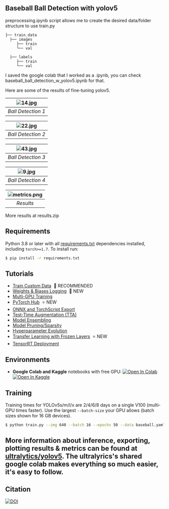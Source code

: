 ## Baseball Ball Detection with yolov5

preprocessing.ipynb script allows me to create the desired data/folder structure to use train.py

    
    ├── train_data                  
      ├── images                    
         ├── train                    
         └── val                 

      ├── labels                    
         ├── train
         └── val


I saved the google colab that I worked as a .ipynb, you can check baseball_ball_detection_w_yolov5.ipynb for that.


Here are some of the results of fine-tuning yolov5.

| ![14.jpg](14.jpg) | 
|:--:| 
| *Ball Detection 1* |


| ![22.jpg](22.jpg) | 
|:--:| 
| *Ball Detection 2* |



| ![43.jpg](43.jpg) | 
|:--:| 
| *Ball Detection 3* |


| ![9.jpg](9.jpg) | 
|:--:| 
| *Ball Detection 4* |

| ![metrics.png](metrics.png) | 
|:--:| 
| *Results* |

More results at results.zip

## Requirements

Python 3.8 or later with all [requirements.txt](https://github.com/ultralytics/yolov5/blob/master/requirements.txt) dependencies installed, including `torch>=1.7`. To install run:
```bash
$ pip install -r requirements.txt
```


## Tutorials
* [Train Custom Data](https://github.com/ultralytics/yolov5/wiki/Train-Custom-Data)&nbsp; 🚀 RECOMMENDED
* [Weights & Biases Logging](https://github.com/ultralytics/yolov5/issues/1289)&nbsp; 🌟 NEW
* [Multi-GPU Training](https://github.com/ultralytics/yolov5/issues/475)
* [PyTorch Hub](https://github.com/ultralytics/yolov5/issues/36)&nbsp; ⭐ NEW
* [ONNX and TorchScript Export](https://github.com/ultralytics/yolov5/issues/251)
* [Test-Time Augmentation (TTA)](https://github.com/ultralytics/yolov5/issues/303)
* [Model Ensembling](https://github.com/ultralytics/yolov5/issues/318)
* [Model Pruning/Sparsity](https://github.com/ultralytics/yolov5/issues/304)
* [Hyperparameter Evolution](https://github.com/ultralytics/yolov5/issues/607)
* [Transfer Learning with Frozen Layers](https://github.com/ultralytics/yolov5/issues/1314)&nbsp; ⭐ NEW
* [TensorRT Deployment](https://github.com/wang-xinyu/tensorrtx)


## Environments
- **Google Colab and Kaggle** notebooks with free GPU: <a href="https://colab.research.google.com/github/ultralytics/yolov5/blob/master/tutorial.ipynb"><img src="https://colab.research.google.com/assets/colab-badge.svg" alt="Open In Colab"></a> <a href="https://www.kaggle.com/ultralytics/yolov5"><img src="https://kaggle.com/static/images/open-in-kaggle.svg" alt="Open In Kaggle"></a>

## Training
Training times for YOLOv5s/m/l/x are 2/4/6/8 days on a single V100 (multi-GPU times faster). Use the largest `--batch-size` your GPU allows (batch sizes shown for 16 GB devices).
```bash
$ python train.py --img 640 --batch 16 --epochs 50 --data baseball.yaml --weights yolov5s.pt --nosave --cache
```


## More information about inference, exporting, plotting results & metrics can be found at  [ultralytics/yolov5](https://github.com/ultralytics/yolov5). The ultralyrics's shared google colab makes everything so much easier, it's easy to follow.


## Citation

[![DOI](https://zenodo.org/badge/264818686.svg)](https://zenodo.org/badge/latestdoi/264818686)
